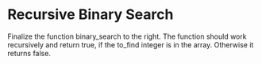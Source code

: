 # Recursive Binary Search

Finalize the function binary_search to the right.
The function should work recursively and return true,  if the to_find integer is in the array.
Otherwise it returns false.